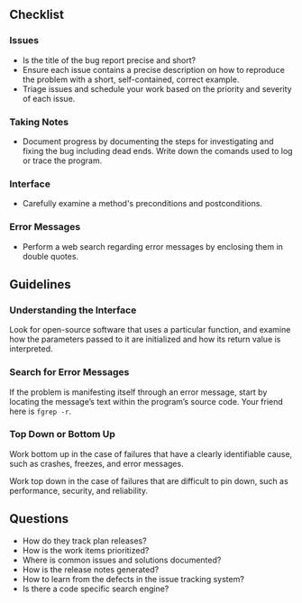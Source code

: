 ## Checklist

### Issues

- Is the title of the bug report precise and short?
- Ensure each issue contains a precise description on how to reproduce the problem with a short, self-contained, correct example.
- Triage issues and schedule your work based on the priority and severity of each issue.

### Taking Notes

- Document progress by documenting the steps for investigating and fixing the bug including dead ends. Write down the comands used to log or trace the program.

### Interface

- Carefully examine a method's preconditions and postconditions.

### Error Messages

- Perform a web search regarding error messages by enclosing them in double quotes.

## Guidelines

### Understanding the Interface

Look for open-source software that uses a particular function, and examine how the parameters passed to it are initialized and how its return value is interpreted.

### Search for Error Messages

If the problem is manifesting itself through an error message, start by locating the message’s text within the program’s source code. Your friend here is `fgrep -r`.

### Top Down or Bottom Up

Work bottom up in the case of failures that have a clearly identifiable cause, such as crashes, freezes, and error messages.

Work top down in the case of failures that are difficult to pin down, such as performance, security, and reliability.

## Questions

- How do they track plan releases?
- How is the work items prioritized?
- Where is common issues and solutions documented?
- How is the release notes generated?
- How to learn from the defects in the issue tracking system?
- Is there a code specific search engine?
